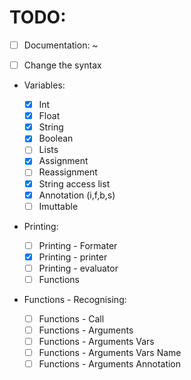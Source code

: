 # TODO:

- [ ] Documentation: ~

- [ ] Change the syntax

- Variables: 
  - [x] Int
  - [x] Float
  - [x] String
  - [x] Boolean
  - [ ] Lists
  - [x] Assignment
  - [ ] Reassignment
  - [x] String access list
  - [x] Annotation (i,f,b,s)
  - [ ]  Imuttable

- Printing:
  - [ ] Printing - Formater
  - [X] Printing - printer
  - [ ] Printing - evaluator
  - [ ] Functions

- Functions - Recognising:  

  - [ ] Functions - Call
  - [ ] Functions - Arguments
  - [ ] Functions - Arguments Vars
  - [ ] Functions - Arguments Vars Name
  - [ ] Functions - Arguments Annotation
